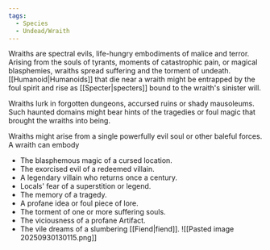 ```yaml
---
tags:
  - Species
  - Undead/Wraith
---
```

Wraiths are spectral evils, life-hungry embodiments of malice and terror. Arising from the souls of tyrants, moments of catastrophic pain, or magical blasphemies, wraiths spread suffering and the torment of undeath. [[Humanoid|Humanoids]] that die near a wraith might be entrapped by the foul spirit and rise as [[Specter|specters]] bound to the wraith's sinister will.

Wraiths lurk in forgotten dungeons, accursed ruins or shady mausoleums. Such haunted domains might bear hints of the tragedies or foul magic that brought the wraiths into being.

Wraiths might arise from a single powerfully evil soul or other baleful forces.
A wraith can embody
- The blasphemous magic of a cursed location.
- The exorcised evil of a redeemed villain.
- A legendary villain who returns once a century.
- Locals' fear of a superstition or legend.
- The memory of a tragedy.
- A profane idea or foul piece of lore.
- The torment of one or more suffering souls.
- The viciousness of a profane Artifact.
- The vile dreams of a slumbering [[Fiend|fiend]].
![[Pasted image 20250930130115.png]]